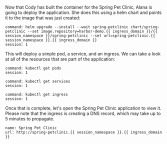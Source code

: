 Now that Cody has built the container for the Spring Pet Clinic, Alana is going to deploy the application.  She does this using a helm chart and points it to the image that was just created:


```terminal:execute
command: helm upgrade --install --wait spring-petclinic chart/spring-petclinic --set image.repository=harbor-demo.{{ ingress_domain }}/{{ session_namespace }}/spring-petclinic --set url=spring-petclinic.{{ session_namespace }}.{{ ingress_domain }}
session: 1
```

This will deploy a simple pod, a service, and an ingress.  We can take a look at all of the resources that are part of the application:

```terminal:execute
command: kubectl get pods
session: 1
```

```terminal:execute
command: kubectl get services
session: 1
```

```terminal:execute
command: kubectl get ingress
session: 1
```

Once that is complete, let's open the Spring Pet Clinic application to view it.  Please note that the ingress is creating a DNS record, which may take up to 5 minutes to propagate.

```dashboard:create-dashboard
name: Spring Pet Clinic
url: http://spring-petclinic.{{ session_namespace }}.{{ ingress_domain }}
```
